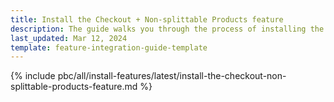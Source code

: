```yaml
---
title: Install the Checkout + Non-splittable Products feature
description: The guide walks you through the process of installing the Checkout + Non-splittable Products feature into the project.
last_updated: Mar 12, 2024
template: feature-integration-guide-template
---
```


{% include pbc/all/install-features/latest/install-the-checkout-non-splittable-products-feature.md %} <!-- To edit, see /_includes/pbc/all/install-features/202404.0/install-the-checkout-non-splittable-products-feature.md -->
